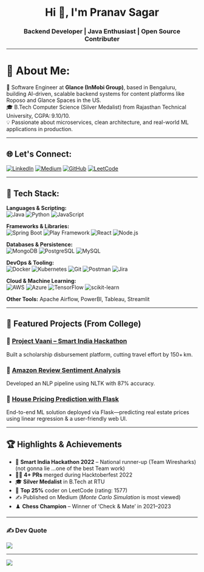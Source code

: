 <h1 align="center">Hi 👋, I'm Pranav Sagar</h1>
<h3 align="center">Backend Developer | Java Enthusiast | Open Source Contributer</h3>

---

# 💫 About Me:
🚀 Software Engineer at **Glance (InMobi Group)**, based in Bengaluru, building AI-driven, scalable backend systems for content platforms like Roposo and Glance Spaces in the US.   
🎓 B.Tech Computer Science (Silver Medalist) from Rajasthan Technical University, CGPA: 9.10/10.    
💡 Passionate about microservices, clean architecture, and real-world ML applications in production.

---

## 🌐 Let's Connect:
[![LinkedIn](https://img.shields.io/badge/LinkedIn-%230077B5.svg?logo=linkedin&logoColor=white)](https://linkedin.com/in/pranavsagar)
[![Medium](https://img.shields.io/badge/Medium-%2312100E.svg?logo=medium&logoColor=white)](https://medium.com/@prnv1009)
[![GitHub](https://img.shields.io/badge/GitHub-%2312100E.svg?logo=github&logoColor=white)](https://github.com/PranavSagar)
[![LeetCode](https://img.shields.io/badge/LeetCode-%23FFA116.svg?logo=leetcode&logoColor=white)](https://leetcode.com/u/prnvsgr)

---

## 🔧 Tech Stack:

**Languages & Scripting:**  
![Java](https://img.shields.io/badge/Java-%23ED8B00.svg?style=flat&logo=java&logoColor=white)
![Python](https://img.shields.io/badge/Python-3670A0.svg?style=flat&logo=python&logoColor=ffdd54)
![JavaScript](https://img.shields.io/badge/JavaScript-%23323330.svg?style=flat&logo=javascript&logoColor=%23F7DF1E)

**Frameworks & Libraries:**  
![Spring Boot](https://img.shields.io/badge/Spring_Boot-%236DB33F.svg?style=flat&logo=spring-boot&logoColor=white)
![Play Framework](https://img.shields.io/badge/Play_Framework-333333.svg?style=flat&logo=scala&logoColor=white)
![React](https://img.shields.io/badge/React-%2320232a.svg?style=flat&logo=react&logoColor=%2361DAFB)
![Node.js](https://img.shields.io/badge/Node.js-339933.svg?style=flat&logo=node.js&logoColor=white)

**Databases & Persistence:**  
![MongoDB](https://img.shields.io/badge/MongoDB-%234ea94b.svg?style=flat&logo=mongodb&logoColor=white)
![PostgreSQL](https://img.shields.io/badge/PostgreSQL-%23316192.svg?style=flat&logo=postgresql&logoColor=white)
![MySQL](https://img.shields.io/badge/MySQL-%2300f.svg?style=flat&logo=mysql&logoColor=white)

**DevOps & Tooling:**  
![Docker](https://img.shields.io/badge/Docker-%230db7ed.svg?style=flat&logo=docker&logoColor=white)
![Kubernetes](https://img.shields.io/badge/Kubernetes-%23326ce5.svg?style=flat&logo=kubernetes&logoColor=white)
![Git](https://img.shields.io/badge/Git-F05032?style=flat&logo=git&logoColor=white)
![Postman](https://img.shields.io/badge/Postman-FF6C37.svg?style=flat&logo=postman&logoColor=white)
![Jira](https://img.shields.io/badge/Jira-%230A0FFF.svg?style=flat&logo=jira&logoColor=white)

**Cloud & Machine Learning:**  
![AWS](https://img.shields.io/badge/AWS-%23FF9900.svg?style=flat&logo=amazon-aws&logoColor=white)
![Azure](https://img.shields.io/badge/Azure-%230072C6.svg?style=flat&logo=azure-devops&logoColor=white)
![TensorFlow](https://img.shields.io/badge/TensorFlow-%23FF6F00.svg?style=flat&logo=TensorFlow&logoColor=white)
![scikit-learn](https://img.shields.io/badge/scikit--learn-%23F7931E.svg?style=flat&logo=scikit-learn&logoColor=white)

**Other Tools:** Apache Airflow, PowerBI, Tableau, Streamlit 

---

## 🚀 Featured Projects (From College)

### 📌 [Project Vaani – Smart India Hackathon](https://github.com/PranavSagar/Project-Vaani---SIH)  
Built a scholarship disbursement platform, cutting travel effort by 150+ km.  
### 📌 [Amazon Review Sentiment Analysis](https://github.com/PranavSagar/ReviewSentiments)  
Developed an NLP pipeline using NLTK with 87% accuracy. 

### 📌 [House Pricing Prediction with Flask](https://github.com/PranavSagar)  
End-to-end ML solution deployed via Flask—predicting real estate prices using linear regression & a user-friendly web UI.  

---

## 🏆 Highlights & Achievements

- 🥈 **Smart India Hackathon 2022** – National runner-up (Team Wiresharks)  (not gonna lie ...one of the best Team work)
- 👨‍💻 **4+ PRs** merged during Hacktoberfest 2022  
- 🎓 **Silver Medalist** in B.Tech at RTU  
- 🧠 **Top 25%** coder on LeetCode (rating: 1577)  
- ✍️ Published on Medium (*Monte Carlo Simulation* is most viewed)  
- ♟️ **Chess Champion** – Winner of ‘Check & Mate’ in 2021–2023  

---

### ✍️ Dev Quote
![](https://quotes-github-readme.vercel.app/api?type=horizontal&theme=radical)

---

[![](https://visitcount.itsvg.in/api?id=PranavSagar&icon=5&color=0)](https://visitcount.itsvg.in)
